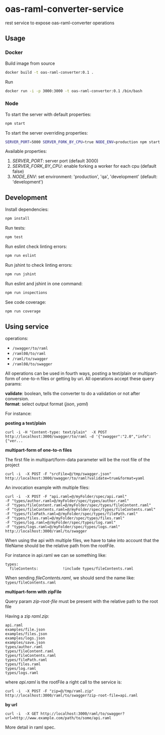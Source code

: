 # oas-raml-converter-service
rest service to expose oas-raml-converter operations

## Usage

### Docker

Build image from source
```bash
docker build -t oas-raml-converter:0.1 .
```
Run 
```bash
docker run -i -p 3000:3000 -t oas-raml-converter:0.1 /bin/bash
```

### Node

To start the server with default properties:
```bash
npm start
```

To start the server overriding properties:
```bash
SERVER_PORT=5000 SERVER_FORK_BY_CPU=true NODE_ENV=production npm start
```

Available properties:

1. *SERVER_PORT*: server port (default 3000)
2. *SERVER_FORK_BY_CPU*: enable forking a worker for each cpu (default false)
3. *NODE_ENV*: set environment: 'production', 'qa', 'development' (default: 'development')


## Development

Install dependencies:
```bash
npm install
```

Run tests:
```bash
npm test
```

Run eslint check linting errors:
```bash
npm run eslint
```

Run jshint to check linting errors:
```bash
npm run jshint
```

Run eslint and jshint in one command:
```bash
npm run inspections
```
 
See code coverage:
```bash
npm run coverage
```


## Using service

operations:

* `/swagger/to/raml`
* `/raml08/to/raml`
* `/raml/to/swagger`
* `/raml08/to/swagger`

All operations can be used in fourth ways, posting a text/plain or multipart-form of one-to-n files or getting by uri. 
All operations accept these query params:

**validate**: boolean, tells the converter to do a validation or not after conversion.  
**format**: select output format (_json_, _yaml_)  


For instance:

**posting a text/plain**
```
curl -i -H "Content-type: text/plain"  -X POST http://localhost:3000/swagger/to/raml -d '{"swagger":"2.0","info":{"ver...
```

**multipart-form of one-to-n files**

The first file in multipart/form-data parameter will be the root file of the project
```
curl -i  -X POST -F "srcFile=@/tmp/swagger.json" http://localhost:3000/swagger/to/raml?validate=true&format=yaml
```

An invocation example with multiple files:
```
curl -i  -X POST -F "api.raml=@/myFolder/spec/api.raml" 
-F "types/author.raml=@/myFolder/spec/types/author.raml" 
-F "types/fileContent.raml=@/myFolder/spec/types/fileContent.raml" 
-F "types/fileContents.raml=@/myFolder/spec/types/fileContents.raml" 
-F "types/filePath.raml=@/myFolder/spec/types/filePath.raml" 
-F "types/files.raml=@/myFolder/spec/types/files.raml" 
-F "types/log.raml=@/myFolder/spec/types/log.raml"  
-F "types/logs.raml=@/myFolder/spec/types/logs.raml" http://localhost:3000/raml/to/swagger
```

When using the api with multiple files, we have to take into account that the fileName should be the relative path from the rootFile.

For instance in api.raml we can se something like:

```
types:
  fileContents:           !include types/fileContents.raml
```

When sending _fileContents.raml_, we should send the name like: `types/fileContents.raml`


**multipart-form with zipFile**

Query param _zip-root-file_ must be present with the relative path to the root file

Having a zip _raml.zip_: 

```
api.raml
examples/file.json
examples/files.json
examples/logs.json
examples/save.json
types/author.raml
types/fileContent.raml
types/fileContents.raml
types/filePath.raml
types/files.raml
types/log.raml
types/logs.raml
```
where _api.raml_ is the rootFile a right call to the service is:

```
curl -i  -X POST -F "zip=@/tmp/raml.zip" http://localhost:3000/raml/to/swagger?zip-root-file=api.raml
```

**by url**

```
curl -i  -X GET http://localhost:3000/raml/to/swagger?url=http://www.example.com/path/to/some/api.raml
```


More detail in raml spec.

